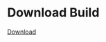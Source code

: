 # Download Build
[Download](https://github.com/Carmelosmexy1/TimeFN-Updated/releases/tag/Download)







